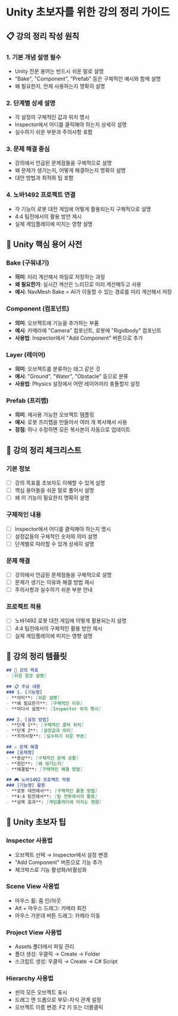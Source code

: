# Unity 초보자를 위한 강의 정리 가이드

## 📋 강의 정리 작성 원칙

### 1. **기본 개념 설명 필수**
- Unity 전문 용어는 반드시 쉬운 말로 설명
- "Bake", "Component", "Prefab" 등은 구체적인 예시와 함께 설명
- 왜 필요한지, 언제 사용하는지 명확히 설명

### 2. **단계별 상세 설명**
- 각 설정의 구체적인 값과 위치 명시
- Inspector에서 어디를 클릭해야 하는지 상세히 설명
- 실수하기 쉬운 부분과 주의사항 포함

### 3. **문제 해결 중심**
- 강의에서 언급된 문제점들을 구체적으로 설명
- 왜 문제가 생기는지, 어떻게 해결하는지 명확히 설명
- 대안 방법과 최적화 팁 포함

### 4. **노바1492 프로젝트 연결**
- 각 기능이 로봇 대전 게임에 어떻게 활용되는지 구체적으로 설명
- 4:4 팀전에서의 활용 방안 제시
- 실제 게임플레이에 미치는 영향 설명

## 🎯 Unity 핵심 용어 사전

### **Bake (구워내기)**
- **의미**: 미리 계산해서 파일로 저장하는 과정
- **왜 필요한가**: 실시간 계산은 느리므로 미리 계산해두고 사용
- **예시**: NavMesh Bake = AI가 이동할 수 있는 경로를 미리 계산해서 저장

### **Component (컴포넌트)**
- **의미**: 오브젝트에 기능을 추가하는 부품
- **예시**: 카메라에 "Camera" 컴포넌트, 로봇에 "Rigidbody" 컴포넌트
- **사용법**: Inspector에서 "Add Component" 버튼으로 추가

### **Layer (레이어)**
- **의미**: 오브젝트를 분류하는 태그 같은 것
- **예시**: "Ground", "Water", "Obstacle" 등으로 분류
- **사용법**: Physics 설정에서 어떤 레이어끼리 충돌할지 설정

### **Prefab (프리팹)**
- **의미**: 재사용 가능한 오브젝트 템플릿
- **예시**: 로봇 프리팹을 만들어서 여러 개 복사해서 사용
- **장점**: 하나 수정하면 모든 복사본이 자동으로 업데이트

## 🔧 강의 정리 체크리스트

### **기본 정보**
- [ ] 강의 목표를 초보자도 이해할 수 있게 설명
- [ ] 핵심 용어들을 쉬운 말로 풀어서 설명
- [ ] 왜 이 기능이 필요한지 명확히 설명

### **구체적인 내용**
- [ ] Inspector에서 어디를 클릭해야 하는지 명시
- [ ] 설정값들의 구체적인 숫자와 의미 설명
- [ ] 단계별로 따라할 수 있게 상세히 설명

### **문제 해결**
- [ ] 강의에서 언급된 문제점들을 구체적으로 설명
- [ ] 문제가 생기는 이유와 해결 방법 제시
- [ ] 주의사항과 실수하기 쉬운 부분 안내

### **프로젝트 적용**
- [ ] 노바1492 로봇 대전 게임에 어떻게 활용되는지 설명
- [ ] 4:4 팀전에서의 구체적인 활용 방안 제시
- [ ] 실제 게임플레이에 미치는 영향 설명

## 📝 강의 정리 템플릿

```markdown
## 🎯 강의 목표
- [쉬운 말로 설명]

## 📋 주요 내용
### 1. [기능명]
- **의미**: [쉬운 설명]
- **왜 필요한가**: [구체적인 이유]
- **어디서 설정**: [Inspector 위치 명시]

### 2. [설정 방법]
- **단계 1**: [구체적인 클릭 위치]
- **단계 2**: [설정값과 의미]
- **주의사항**: [실수하기 쉬운 부분]

## ⚠️ 문제 해결
### [문제명]
- **증상**: [구체적인 문제 상황]
- **원인**: [왜 생기는지]
- **해결법**: [구체적인 해결 방법]

## 🎮 노바1492 프로젝트 적용
### [기능명] 활용
- **로봇 대전에서**: [구체적인 활용 방법]
- **4:4 팀전에서**: [팀 전투에서의 활용]
- **실제 효과**: [게임플레이에 미치는 영향]
```

## 🚀 Unity 초보자 팁

### **Inspector 사용법**
- 오브젝트 선택 → Inspector에서 설정 변경
- "Add Component" 버튼으로 기능 추가
- 체크박스로 기능 활성화/비활성화

### **Scene View 사용법**
- 마우스 휠: 줌 인/아웃
- Alt + 마우스 드래그: 카메라 회전
- 마우스 가운데 버튼 드래그: 카메라 이동

### **Project View 사용법**
- Assets 폴더에서 파일 관리
- 폴더 생성: 우클릭 → Create → Folder
- 스크립트 생성: 우클릭 → Create → C# Script

### **Hierarchy 사용법**
- 씬의 모든 오브젝트 표시
- 드래그 앤 드롭으로 부모-자식 관계 설정
- 오브젝트 이름 변경: F2 키 또는 더블클릭
